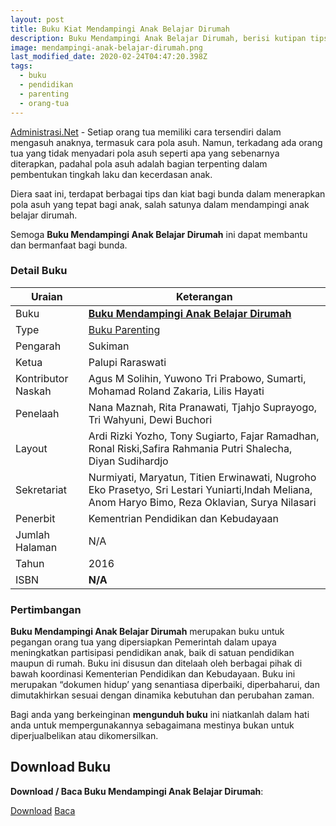 ```yaml
---
layout: post
title: Buku Kiat Mendampingi Anak Belajar Dirumah
description: Buku Mendampingi Anak Belajar Dirumah, berisi kutipan tips, cara dan langkah-langkah mendampingi anak belajar dirumah 
image: mendampingi-anak-belajar-dirumah.png
last_modified_date: 2020-02-24T04:47:20.398Z
tags:
  - buku
  - pendidikan
  - parenting
  - orang-tua
---
```


[Administrasi.Net](https://administrasi.net "Administrasi.Net") - Setiap orang tua memiliki cara tersendiri dalam mengasuh anaknya, termasuk cara pola asuh. Namun, terkadang ada orang tua yang tidak menyadari pola asuh seperti apa yang sebenarnya diterapkan, padahal pola asuh adalah bagian terpenting dalam pembentukan tingkah laku dan kecerdasan anak.

Diera saat ini, terdapat berbagai tips dan kiat bagi bunda dalam menerapkan pola asuh yang tepat bagi anak, salah satunya dalam mendampingi anak belajar dirumah.

Semoga **Buku Mendampingi Anak Belajar Dirumah** ini dapat membantu dan bermanfaat bagi bunda.

### Detail Buku

|Uraian|Keterangan|
| --- | --- |
|Buku|<a href="/bse/buku-mendampingi-anak-belajar-dirumah" title="Buku Mendampingi Anak Belajar Dirumah"><strong>Buku Mendampingi Anak Belajar Dirumah</strong></a>|
|Type|<a href="/bse/parenting" title="Buku Parenting" target="_blank">Buku Parenting</a>|
|Pengarah|Sukiman|
|Ketua|Palupi Raraswati|
|Kontributor Naskah|Agus M Solihin, Yuwono Tri Prabowo, Sumarti, Mohamad Roland Zakaria, Lilis Hayati|
|Penelaah|Nana Maznah, Rita Pranawati, Tjahjo Suprayogo, Tri Wahyuni, Dewi Buchori|
|Layout|Ardi Rizki Yozho, Tony Sugiarto, Fajar Ramadhan, Ronal Riski,Safira Rahmania Putri Shalecha, Diyan Sudihardjo|
|Sekretariat|Nurmiyati, Maryatun, Titien Erwinawati, Nugroho Eko Prasetyo, Sri Lestari Yuniarti,Indah Meliana, Anom Haryo Bimo, Reza Oklavian, Surya Nilasari|
|Penerbit|Kementrian Pendidikan dan Kebudayaan|
|Jumlah Halaman|N/A|
|Tahun|2016|
|ISBN|<strong>N/A</strong>|


### Pertimbangan
**Buku Mendampingi Anak Belajar Dirumah** merupakan buku untuk pegangan orang tua yang dipersiapkan Pemerintah dalam upaya meningkatkan partisipasi pendidikan anak, baik di satuan pendidikan maupun di rumah. Buku ini disusun dan ditelaah oleh berbagai pihak di bawah koordinasi Kementerian Pendidikan dan Kebudayaan. Buku ini merupakan “dokumen hidup’ yang senantiasa diperbaiki, diperbaharui, dan dimutakhirkan sesuai dengan dinamika kebutuhan dan perubahan zaman.

Bagi anda yang berkeinginan <b>mengunduh buku</b> ini niatkanlah dalam hati anda untuk mempergunakannya sebagaimana mestinya bukan untuk diperjualbelikan atau dikomersilkan.
  
## Download Buku
**Download / Baca Buku Mendampingi Anak Belajar Dirumah**:
<p class="center"><a class="button download" href="https://docs.google.com/uc?export=download&id=1xGLOsfOJ5fiLN4ZTrUMugwgG7TD3YXYm" rel="nofollow" target="_blank" title="Download Buku Mendampingi Anak Belajar Dirumah">Download</a>
<a class="button demo open-dialog" href="https://drive.google.com/file/d/1xGLOsfOJ5fiLN4ZTrUMugwgG7TD3YXYm/preview" rel="nofollow" target="_blank" title="Baca Buku Mendampingi Anak Belajar Dirumah">Baca</a></p>
